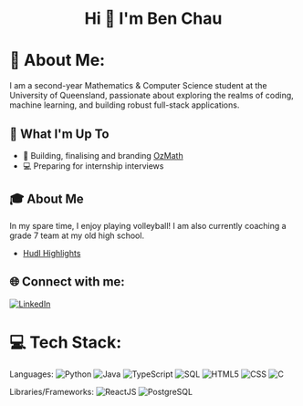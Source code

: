 <h1 align="center">Hi 👋 I'm Ben Chau </h1>

# 💫 About Me:
I am a second-year Mathematics & Computer Science student at the University of Queensland, passionate about exploring the realms of coding, machine learning, and building robust full-stack applications.

## 🚀 What I'm Up To

- 🤖 Building, finalising and branding [OzMath](https://github.com/chaubenn/ozmath)
- 💻 Preparing for internship interviews 
  

## 🎓 About Me

In my spare time, I enjoy playing volleyball! I am also currently coaching a grade 7 team at my old high school. 

- [Hudl Highlights](https://www.hudl.com/video/3/17388552/63f358a95eec2607f042bdc7)


## 🌐 Connect with me:
[![LinkedIn](https://img.shields.io/badge/LinkedIn-%230077B5.svg?logo=linkedin&logoColor=white)](https://www.linkedin.com/in/chaubenn/)

# 💻 Tech Stack:
Languages: 
![Python](https://img.shields.io/badge/python-%233776AB.svg?style=for-the-badge&logo=python&logoColor=white)
![Java](https://img.shields.io/badge/java-%23ED8B00.svg?style=for-the-badge&logo=java&logoColor=white)
![TypeScript](https://img.shields.io/badge/TypeScript-3178C6?style=for-the-badge&logo=typescript&logoColor=white)
![SQL](https://img.shields.io/badge/sql-%2307405e.svg?style=for-the-badge&logo=postgresql&logoColor=white) 
![HTML5](https://img.shields.io/badge/html5-%23E34F26.svg?style=for-the-badge&logo=html5&logoColor=white) 
![CSS](https://img.shields.io/badge/css-%231572B6.svg?style=for-the-badge&logo=css3&logoColor=white) 
![C](https://img.shields.io/badge/C-00599C?style=for-the-badge&logo=c&logoColor=white) 

Libraries/Frameworks: 
![ReactJS](https://img.shields.io/badge/react-%2320232a.svg?style=for-the-badge&logo=react&logoColor=%2361DAFB) 
![PostgreSQL](https://img.shields.io/badge/PostgreSQL-316192?style=for-the-badge&logo=postgresql&logoColor=white) 
